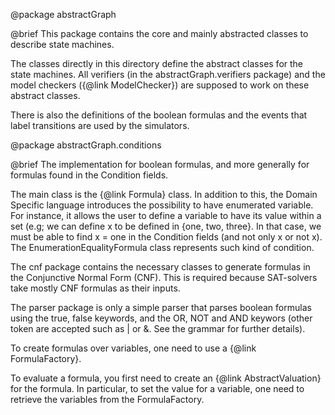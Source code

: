 @package abstractGraph

@brief
This package contains the core and mainly abstracted classes to describe 
state machines.

The classes directly in this directory define the abstract classes for 
the state machines.
All verifiers (in the abstractGraph.verifiers package) and the model checkers
 ({@link ModelChecker}) are supposed to work on these abstract classes.
 
 There is also the definitions of the boolean formulas and the events that
 label transitions are used by the simulators.

@package abstractGraph.conditions

@brief
The implementation for boolean formulas, and more generally for formulas found
in the Condition fields.

The main class is the {@link Formula} class. In addition to this, the Domain
Specific language introduces the possibility to have enumerated variable.
For instance, it allows the user to define a variable to have its value within
a set (e.g; we can define x to be defined in {one, two, three}. In that case,
we must be able to find x = one in the Condition fields (and not only x or not x).
The EnumerationEqualityFormula class represents such kind of condition.

The cnf package contains the necessary classes to generate formulas
in the Conjunctive Normal Form (CNF). This is required because SAT-solvers
take mostly CNF formulas as their inputs.

The parser package is only a simple parser that parses boolean formulas using 
the true, false keywords, and the OR, NOT and AND keywors (other token are 
accepted such as | or &. See the grammar for further details).

To create formulas over variables, one need to use a {@link FormulaFactory}.
         
To evaluate a formula, you first need to create an {@link AbstractValuation}
for the formula. In particular, to set the value for a variable,
one need to retrieve the variables from the FormulaFactory.